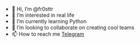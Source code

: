 - 👋 Hi, I’m @fr0sttr
- 👀 I’m interested in real life
- 🌱 I’m currently learning Python
- 💞️ I’m looking to collaborate on creating cool teams
- 📫 How to reach me [Telegram](https://t.me/fr0sttr)

<!---
fr0sttr/fr0sttr is a ✨ special ✨ repository because its `README.md` (this file) appears on your GitHub profile.
You can click the Preview link to take a look at your changes.
--->

